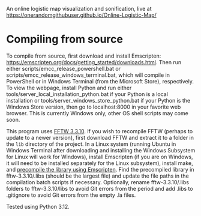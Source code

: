 An online logistic map visualization and sonification, live at https://onerandomgithubuser.github.io/Online-Logistic-Map/

# Compiling from source

To compile from source, first download and install Emscripten: https://emscripten.org/docs/getting_started/downloads.html. Then run either scripts/emcc_release_powershell.bat or scripts/emcc_release_windows_terminal.bat, which will compile in PowerShell or in Windows Terminal (from the Microsoft Store), respectively. To view the webpage, install Python and run either tools/server_local_installation_python.bat if your Python is a local installation or tools/server_windows_store_python.bat if your Python is the Windows Store version, then go to localhost:8000 in your favorite web browser. This is currently Windows only, other OS shell scripts may come soon.

This program uses [FFTW 3.3.10](http://www.fftw.org/). If you wish to recompile FFTW (perhaps to update to a newer version), first download FFTW and extract it to a folder in the `lib` directory of the project. In a Linux system (running Ubuntu in Windows Terminal after downloading and installing the Windows Subsystem for Linux will work for Windows), install Emscripten (if you are on Windows, it will need to be installed separately for the Linux subsystem), install make, and [precompile the library using Emscripten](https://emscripten.org/docs/compiling/Building-Projects.html). Find the precompiled library in fftw-3.3.10/.libs (should be the largest file) and update the file paths in the compilation batch scripts if necessary. Optionally, rename fftw-3.3.10/.libs folders to fftw-3.3.10/libs to avoid Git errors from the period and add .libs to .gitignore to avoid Git errors from the empty .la files.

Tested using Python 3.12.
